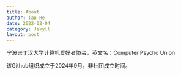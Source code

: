 ```yaml
---
title: About
author: Tao He
date: 2022-02-04
category: Jekyll
layout: post
---
```


宁波诺丁汉大学计算机爱好者协会，英文名：Computer Psycho Union

该Github组织成立于2024年9月，非社团成立时间。
